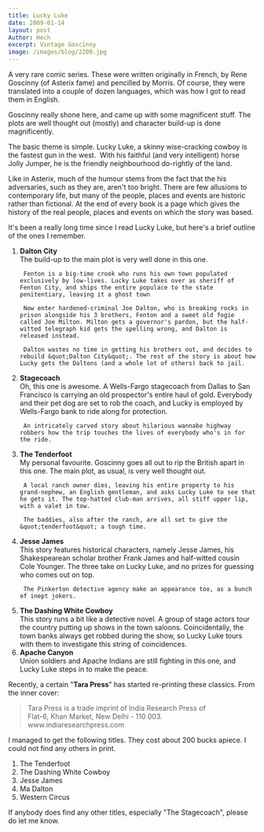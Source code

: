 ```yaml
---
title: Lucky Luke
date: 2009-01-14
layout: post
Author: Hech
excerpt: Vintage Goscinny
image: /images/blog/2200.jpg
---
```


A very rare comic series. These were written originally in French, by Rene Goscinny (of Asterix fame) and pencilled by Morris. Of course, they were translated into a couple of dozen languages, which was how I got to read them in English.

 Goscinny really shone here, and came up with some magnificent stuff. The plots are well thought out (mostly) and character build-up is done magnificently.

 The basic theme is simple. Lucky Luke, a skinny wise-cracking cowboy is the fastest gun in the west.&nbsp; With his faithful (and very intelligent) horse Jolly Jumper, he is the friendly neighbourhood do-rightly of the land.

 Like in Asterix, much of the humour stems from the fact that the his adversaries, such as they are, aren't too bright. There are few allusions to contemporary life, but many of the people, places and events are historic rather than fictional. At the end of every book is a page which gives the history of the real people, places and events on which the story was based.

 It's been a really long time since I read Lucky Luke, but here's a brief outline of the ones I remember.

 <ol>     <li><strong>Dalton City</strong><br />     The build-up to the main plot is very well done in this one.

     Fenton is a big-time crook who runs his own town populated exclusively by low-lives. Lucky Luke takes over as sheriff of Fenton City, and ships the entire populace to the state penitentiary, leaving it a ghost town

     Now enter hardened-criminal Joe Dalton, who is breaking rocks in prison alongside his 3 brothers, Fenton and a sweet old fogie called Joe Milton. Milton gets a governor's pardon, but the half-witted telegraph kid gets the spelling wrong, and Dalton is released instead.

     Dalton wastes no time in getting his brothers out, and decides to rebuild &quot;Dalton City&quot;. The rest of the story is about how Lucky gets the Daltons (and a whole lot of others) back to jail.

</li>     <li><strong>Stagecoach</strong><br />     Oh, this one is awesome. A Wells-Fargo stagecoach from Dallas to San  Francisco is carrying an old prospector's entire haul of gold. Everybody and their pet dog are set to rob the coach, and Lucky is employed by Wells-Fargo bank to ride along for protection.

     An intricately carved story about hilarious wannabe highway robbers how the trip touches the lives of everybody who's in for the ride.

</li>     <li><strong>The Tenderfoot</strong><br />     My personal favourite. Goscinny goes all out to rip the British apart in this one. The main plot, as usual, is very well thought out.

     A local ranch owner dies, leaving his entire property to his grand-nephew, an English gentleman, and asks Lucky Luke to see that he gets it. The top-hatted club-man arrives, all stiff upper lip, with a valet in tow.

     The baddies, also after the ranch, are all set to give the &quot;tenderfoot&quot; a tough time.

</li>     <li><strong>Jesse James</strong><br />     This story features historical characters, namely Jesse James, his Shakespearean scholar brother Frank James and half-witted cousin Cole  Younger. The three take on Lucky Luke, and no prizes for guessing who  comes out on top.

     The Pinkerton detective agency make an appearance too, as a bunch of inept jokers.

</li>     <li><strong>The Dashing White Cowboy</strong><br />     This story runs a bit like a detective novel. A group of stage actors tour the country putting up shows in the town saloons. Coincidentally, the town banks always get robbed during the show, so Lucky Luke tours with them to investigate this string of coincidences.

</li>     <li><strong>Apache Canyon</strong><br />     Union soldiers and Apache Indians are still fighting in this one, and Lucky Luke steps in to make the peace.

</li> </ol> Recently, a certain &quot;<strong>Tara Press</strong>&quot; has started re-printing these classics. From the inner cover:

 <blockquote>Tara Press is a trade imprint of India Research Press of<br /> Flat-6, Khan Market, New Delhi - 110 003.<br /> www.indiaresearchpress.com<br /> </blockquote> I managed to get the following titles. They cost about 200 bucks apiece. I could not find any others in print.

 <ol>     <li>The Tenderfoot</li>     <li>The Dashing White Cowboy</li>     <li>Jesse James</li>     <li>Ma Dalton</li>     <li>Western Circus</li> </ol> If anybody does find any other titles, especially &quot;The Stagecoach&quot;, please do let me know.



